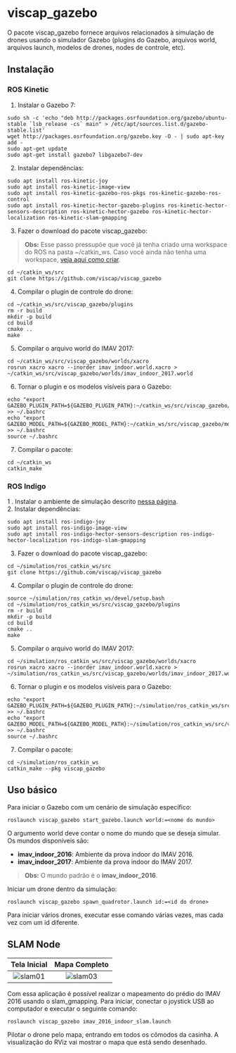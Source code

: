 # viscap_gazebo
O pacote viscap_gazebo fornece arquivos relacionados à simulação de drones usando o simulador Gazebo (plugins do Gazebo, 
arquivos world, arquivos launch, modelos de drones, nodes de controle, etc).

## Instalação

### ROS Kinetic
1. Instalar o Gazebo 7:
```
sudo sh -c 'echo "deb http://packages.osrfoundation.org/gazebo/ubuntu-stable `lsb_release -cs` main" > /etc/apt/sources.list.d/gazebo-stable.list'
wget http://packages.osrfoundation.org/gazebo.key -O - | sudo apt-key add -
sudo apt-get update
sudo apt-get install gazebo7 libgazebo7-dev
```
2. Instalar dependências:
```
sudo apt install ros-kinetic-joy
sudo apt install ros-kinetic-image-view
sudo apt install ros-kinetic-gazebo-ros-pkgs ros-kinetic-gazebo-ros-control
sudo apt install ros-kinetic-hector-gazebo-plugins ros-kinetic-hector-sensors-description ros-kinetic-hector-gazebo ros-kinetic-hector-localization ros-kinetic-slam-gmapping
```
3. Fazer o download do pacote viscap_gazebo:
> **Obs:** Esse passo pressupõe que você já tenha criado uma workspace do ROS na pasta ~/catkin_ws. Caso você ainda não tenha uma
  workspace, [veja aqui como criar](http://wiki.ros.org/catkin/Tutorials/create_a_workspace).
```
cd ~/catkin_ws/src
git clone https://github.com/viscap/viscap_gazebo
```
4. Compilar o plugin de controle do drone:
```
cd ~/catkin_ws/src/viscap_gazebo/plugins
rm -r build
mkdir -p build
cd build
cmake ..
make
```
5. Compilar o arquivo world do IMAV 2017:
```
cd ~/catkin_ws/src/viscap_gazebo/worlds/xacro
rosrun xacro xacro --inorder imav_indoor.world.xacro > ~/catkin_ws/src/viscap_gazebo/worlds/imav_indoor_2017.world 
```
6. Tornar o plugin e os modelos visíveis para o Gazebo:
```
echo "export GAZEBO_PLUGIN_PATH=${GAZEBO_PLUGIN_PATH}:~/catkin_ws/src/viscap_gazebo/plugins/build" >> ~/.bashrc
echo "export GAZEBO_MODEL_PATH=${GAZEBO_MODEL_PATH}:~/catkin_ws/src/viscap_gazebo/models" >> ~/.bashrc
source ~/.bashrc
```
7. Compilar o pacote:
```
cd ~/catkin_ws
catkin_make
```

### ROS Indigo
1 . Instalar o ambiente de simulação descrito [nessa página](https://github.com/viscap/arquivos_uteis/blob/master/tutoriais/install%20drone%20simulation.txt).  
2. Instalar dependências:
```
sudo apt install ros-indigo-joy
sudo apt install ros-indigo-image-view
sudo apt install ros-indigo-hector-sensors-description ros-indigo-hector-localization ros-indigo-slam-gmapping
```
3. Fazer o download do pacote viscap_gazebo:
```
cd ~/simulation/ros_catkin_ws/src
git clone https://github.com/viscap/viscap_gazebo
```
4. Compilar o plugin de controle do drone:
```
source ~/simulation/ros_catkin_ws/devel/setup.bash
cd ~/simulation/ros_catkin_ws/src/viscap_gazebo/plugins
rm -r build
mkdir -p build
cd build
cmake ..
make
```
5. Compilar o arquivo world do IMAV 2017:
```
cd ~/simulation/ros_catkin_ws/src/viscap_gazebo/worlds/xacro
rosrun xacro xacro --inorder imav_indoor.world.xacro > ~/simulation/ros_catkin_ws/src/viscap_gazebo/worlds/imav_indoor_2017.world 
```
6. Tornar o plugin e os modelos visíveis para o Gazebo:
```
echo "export GAZEBO_PLUGIN_PATH=${GAZEBO_PLUGIN_PATH}:~/simulation/ros_catkin_ws/src/viscap_gazebo/plugins/build" >> ~/.bashrc
echo "export GAZEBO_MODEL_PATH=${GAZEBO_MODEL_PATH}:~/simulation/ros_catkin_ws/src/viscap_gazebo/models" >> ~/.bashrc
source ~/.bashrc
```
7. Compilar o pacote:
```
cd ~/simulation/ros_catkin_ws
catkin_make --pkg viscap_gazebo
```

## Uso básico
Para iniciar o Gazebo com um cenário de simulação específico:
```
roslaunch viscap_gazebo start_gazebo.launch world:=<nome do mundo>
```
O argumento world deve contar o nome do mundo que se deseja simular. Os mundos disponíveis são:  
* **imav_indoor_2016**: Ambiente da prova indoor do IMAV 2016.
* **imav_indoor_2017**: Ambiente da prova indoor do IMAV 2017.  
> **Obs:** O mundo padrão é o **imav_indoor_2016**.

Iniciar um drone dentro da simulação:
```
roslaunch viscap_gazebo spawn_quadrotor.launch id:=<id do drone>
```
Para iniciar vários drones, executar esse comando várias vezes, mas cada vez com um id diferente.


## SLAM Node

Tela Inicial                      |  Mapa Completo
:--------------------------------:|:-------------------------:
![slam01](http://gdurl.com/ICMK)  |  ![slam03](http://gdurl.com/ittg)

Com essa aplicação é possível realizar o mapeamento do prédio do IMAV 2016 usando o slam_gmapping. Para iniciar, conectar o joystick USB ao computador e executar o seguinte comando:
```
roslaunch viscap_gazebo imav_2016_indoor_slam.launch
```
Pilotar o drone pelo mapa, entrando em todos os cômodos da casinha. A visualização do RViz vai mostrar o mapa que está sendo desenhado.

